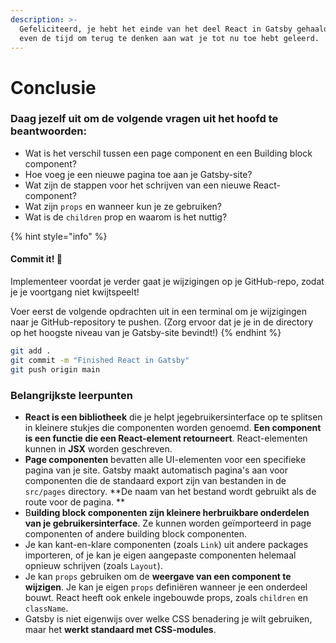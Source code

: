 ```yaml
---
description: >-
  Gefeliciteerd, je hebt het einde van het deel React in Gatsby gehaald! 🥳Neem
  even de tijd om terug te denken aan wat je tot nu toe hebt geleerd.
---
```


# Conclusie

### Daag jezelf uit om de volgende vragen uit het hoofd te beantwoorden:

* Wat is het verschil tussen een page component en een Building block component?
* Hoe voeg je een nieuwe pagina toe aan je Gatsby-site?
* Wat zijn de stappen voor het schrijven van een nieuwe React-component? 
* Wat zijn `props` en wanneer kun je ze gebruiken? 
* Wat is de `children` prop en waarom is het nuttig?

{% hint style="info" %}
#### Commit it! 🚀

Implementeer voordat je verder gaat je wijzigingen op je GitHub-repo, zodat je je voortgang niet kwijtspeelt!

Voer eerst de volgende opdrachten uit in een terminal om je wijzigingen naar je GitHub-repository te pushen. (Zorg ervoor dat je je in de directory op het hoogste niveau van je Gatsby-site bevindt!)
{% endhint %}

```bash
git add .
git commit -m "Finished React in Gatsby"
git push origin main
```

### Belangrijkste leerpunten 

* **React is een bibliotheek** die je helpt je ​​gebruikersinterface op te splitsen in kleinere stukjes die componenten worden genoemd. **Een component is een functie die een React-element retourneert**. React-elementen kunnen in **JSX** worden geschreven.
* **Page componenten** bevatten alle UI-elementen voor een specifieke pagina van je site. Gatsby maakt automatisch pagina's aan voor componenten die de standaard export zijn van bestanden in de `src/pages` directory. **De naam van het bestand wordt gebruikt als de route voor de pagina. **
* B**uilding block componenten zijn kleinere herbruikbare onderdelen van je gebruikersinterface**. Ze kunnen worden geïmporteerd in page componenten of andere building block componenten. 
* Je kan kant-en-klare componenten (zoals `Link`) uit andere packages importeren, of je kan je eigen aangepaste componenten helemaal opnieuw schrijven (zoals `Layout`). 
* Je kan `props` gebruiken om de **weergave van een component te wijzigen**. Je kan je eigen `props` definiëren wanneer je een onderdeel bouwt. React heeft ook enkele ingebouwde props, zoals `children` en `className`. 
* Gatsby is niet eigenwijs over welke CSS benadering je wilt gebruiken, maar het **werkt standaard met CSS-modules**.
